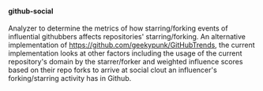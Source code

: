 #### github-social ####

Analyzer to determine the metrics of how starring/forking events of influential githubbers affects repositories' starring/forking. An alternative implementation of https://github.com/geekypunk/GitHubTrends, the current implementation looks at other factors including the usage of the current repository's domain by the starrer/forker and weighted influence scores based on their repo forks to arrive at social clout an influencer's forking/starring activity has in Github.

